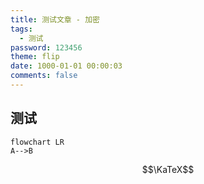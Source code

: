 ```yaml
---
title: 测试文章 - 加密
tags:
  - 测试
password: 123456
theme: flip
date: 1000-01-01 00:00:03
comments: false
---
```


## 测试

```mermaid
flowchart LR
A-->B
```

$$\KaTeX$$

<script>
  if (document.querySelectorAll('pre.mermaid').length) {
    NexT.utils.getScript('//cdn.jsdelivr.net/npm/mermaid@8/dist/mermaid.min.js', () => {
      mermaid.initialize({
        theme    : 'forest',
        logLevel : 3,
        flowchart: { curve     : 'linear' },
        gantt    : { axisFormat: '%m/%d/%Y' },
        sequence : { actorMargin: 50 }
      });
    }, window.mermaid);
  }
  
  // location.reload(false);
  // pjax.reload('#测试');
</script>
